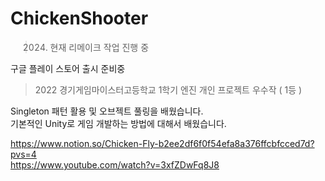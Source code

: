 # ChickenShooter

> 2024. 현재 리메이크 작업 진행 중

구글 플레이 스토어 출시 준비중

> 2022 경기게임마이스터고등학교 1학기 엔진 개인 프로젝트 우수작 ( 1등 )

Singleton 패턴 활용 및 오브젝트 풀링을 배웠습니다. <br>
기본적인 Unity로 게임 개발하는 방법에 대해서 배웠습니다. <br>

https://www.notion.so/Chicken-Fly-b2ee2df6f0f54efa8a376ffcbfcced7d?pvs=4 <br>
https://www.youtube.com/watch?v=3xfZDwFq8J8 <br>




